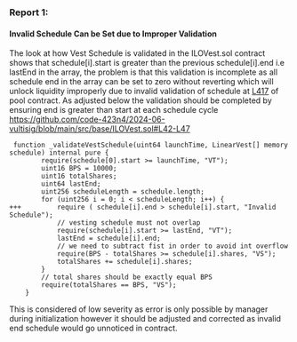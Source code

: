 ### Report 1:
#### Invalid Schedule Can be Set due to Improper Validation
The look at how Vest Schedule is validated in the ILOVest.sol contract shows that schedule[i].start is greater than the previous schedule[i].end i.e lastEnd in the array, the problem is that this validation is incomplete as all schedule end in the array can be set to zero without reverting which will unlock liquidity improperly due to invalid validation of schedule at [L417](https://github.com/code-423n4/2024-06-vultisig/blob/main/src/ILOPool.sol#L417) of pool contract.
As adjusted below the validation should be completed by ensuring end is greater than start at each schedule cycle
https://github.com/code-423n4/2024-06-vultisig/blob/main/src/base/ILOVest.sol#L42-L47
```solidity
 function _validateVestSchedule(uint64 launchTime, LinearVest[] memory schedule) internal pure {
        require(schedule[0].start >= launchTime, "VT");
        uint16 BPS = 10000;
        uint16 totalShares;
        uint64 lastEnd;
        uint256 scheduleLength = schedule.length;
        for (uint256 i = 0; i < scheduleLength; i++) {
+++         require ( schedule[i].end > schedule[i].start, "Invalid Schedule");
            // vesting schedule must not overlap
            require(schedule[i].start >= lastEnd, "VT");
            lastEnd = schedule[i].end;
            // we need to subtract fist in order to avoid int overflow
            require(BPS - totalShares >= schedule[i].shares, "VS");
            totalShares += schedule[i].shares;
        }
        // total shares should be exactly equal BPS
        require(totalShares == BPS, "VS");
    }
```
This is considered of low severity as error is only possible by manager during initialization however it should be adjusted and corrected as invalid end schedule would go unnoticed in contract.
